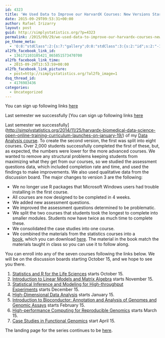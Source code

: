 ```yaml
---
id: 4323
title: 'We Used Data to Improve our HarvardX Courses: New Versions Start Oct 15'
date: 2015-09-29T09:53:31+00:00
author: Rafael Irizarry
layout: post
guid: http://simplystatistics.org/?p=4323
permalink: /2015/09/29/we-used-data-to-improve-our-harvardx-courses-new-versions-start-oct-15/
pe_theme_meta:
  - 'O:8:"stdClass":2:{s:7:"gallery";O:8:"stdClass":3:{s:2:"id";s:2:"-1";s:5:"width";s:0:"";s:6:"height";s:0:"";}s:5:"video";O:8:"stdClass":1:{s:2:"id";s:2:"-1";}}'
al2fb_facebook_link_id:
  - 136171103105421_865851573470700
al2fb_facebook_link_time:
  - 2015-09-29T13:53:59+00:00
al2fb_facebook_link_picture:
  - post=http://simplystatistics.org/?al2fb_image=1
dsq_thread_id:
  - 4176983436
categories:
  - Uncategorized
---
```

You can sign up following links [here](http://genomicsclass.github.io/book/pages/classes.html)

Last semester we successfully [You can sign up following links [here](http://genomicsclass.github.io/book/pages/classes.html)

Last semester we successfully](http://simplystatistics.org/2014/11/25/harvardx-biomedical-data-science-open-online-training-curriculum-launches-on-january-19/) of my [Data Analysis course](http://simplystatistics.org/2014/03/31/data-analysis-for-genomic-edx-course/). To create the second version, the first was split into eight courses. Over 2,000 students successfully completed the first of these, but, as expected, the numbers were lower for the more advanced courses. We wanted to remove any structural problems keeping students from maximizing what they get from our courses, so we studied the assessment questions data, which included completion rate and time, and used the findings to make improvements. We also used qualitative data from the discussion board. The major changes to version 3 are the following:

  * We no longer use R packages that Microsoft Windows users had trouble installing in the first course.
  * All courses are now designed to be completed in 4 weeks.
  * We added new assessment questions.
  * We improved the assessment questions determined to be problematic.
  * We split the two courses that students took the longest to complete into smaller modules. Students now have twice as much time to complete these.
  * We consolidated the case studies into one course.
  * We combined the materials from the statistics courses into a [book](http://simplystatistics.org/2015/09/23/data-analysis-for-the-life-sciences-a-book-completely-written-in-r-markdown/), which you can download [here](https://leanpub.com/dataanalysisforthelifesciences). The material in the book match the materials taught in class so you can use it to follow along.

You can enroll into any of the seven courses following the links below. We will be on the discussion boards starting October 15, and we hope to see you there.

  1. [Statistics and R for the Life Sciences](https://www.edx.org/course/data-analysis-life-sciences-1-statistics-harvardx-ph525-1x) starts October 15.
  2. [Introduction to Linear Models and Matrix Algebra](https://www.edx.org/course/data-analysis-life-sciences-2-harvardx-ph525-2x) starts November 15.
  3. [Statistical Inference and Modeling for High-throughput Experiments](https://www.edx.org/course/data-analysis-life-sciences-3-harvardx-ph525-3x) starts December 15.
  4. [High-Dimensional Data Analysis](https://www.edx.org/course/data-analysis-life-sciences-4-harvardx-ph525-4x) starts January 15.
  5. [Introduction to Bioconductor: Annotation and Analysis of Genomes and Genomic Assays](https://www.edx.org/course/data-analysis-life-sciences-5-harvardx-ph525-5x) starts February 15.
  6. [High-performance Computing for Reproducible Genomics](https://www.edx.org/course/data-analysis-life-sciences-6-high-harvardx-ph525-6x) starts March 15.
  7. [Case Studies in Functional Genomics](https://www.edx.org/course/data-analysis-life-sciences-7-case-harvardx-ph525-7x) start April 15.

The landing page for the series continues to be [here](http://genomicsclass.github.io/book/pages/classes.html).